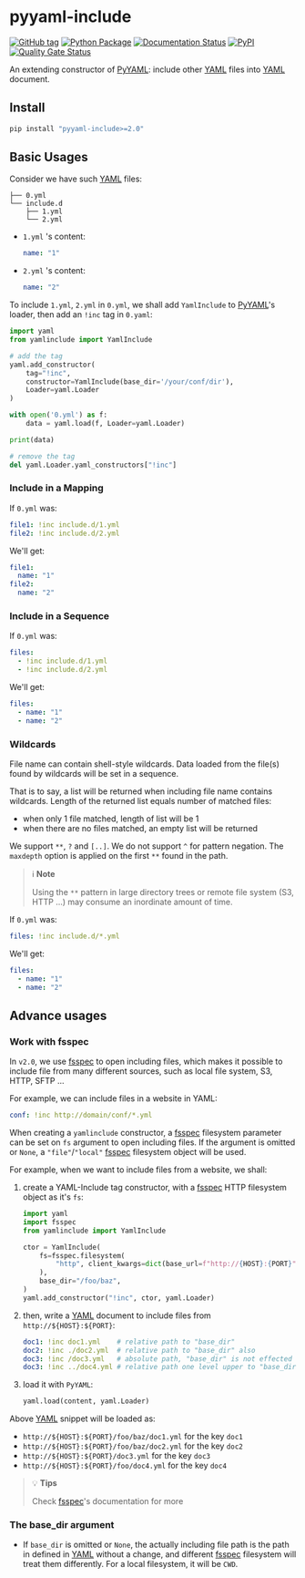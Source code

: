 # pyyaml-include

[![GitHub tag](https://img.shields.io/github/tag/tanbro/pyyaml-include.svg)](https://github.com/tanbro/pyyaml-include)
[![Python Package](https://github.com/tanbro/pyyaml-include/workflows/Python%20package/badge.svg)](https://github.com/tanbro/pyyaml-include/actions?query=workflow%3A%22Python+package%22)
[![Documentation Status](https://readthedocs.org/projects/pyyaml-include/badge/?version=latest)](https://pyyaml-include.readthedocs.io/en/latest/)
[![PyPI](https://img.shields.io/pypi/v/pyyaml-include.svg)](https://pypi.org/project/pyyaml-include/)
[![Quality Gate Status](https://sonarcloud.io/api/project_badges/measure?project=tanbro_pyyaml-include&metric=alert_status)](https://sonarcloud.io/dashboard?id=tanbro_pyyaml-include)

An extending constructor of [PyYAML][]: include other [YAML][] files into [YAML][] document.

## Install

```sh
pip install "pyyaml-include>=2.0"
```

## Basic Usages

Consider we have such [YAML] files:

```text
├── 0.yml
└── include.d
    ├── 1.yml
    └── 2.yml
```

- `1.yml` 's content:

  ```yaml
  name: "1"
  ```

- `2.yml` 's content:

  ```yaml
  name: "2"
  ```

To include `1.yml`, `2.yml` in `0.yml`, we shall add `YamlInclude` to [PyYAML]'s loader, then add an `!inc` tag in `0.yaml`:

```python
import yaml
from yamlinclude import YamlInclude

# add the tag
yaml.add_constructor(
    tag="!inc",
    constructor=YamlInclude(base_dir='/your/conf/dir'),
    Loader=yaml.Loader
)

with open('0.yml') as f:
    data = yaml.load(f, Loader=yaml.Loader)

print(data)

# remove the tag
del yaml.Loader.yaml_constructors["!inc"]
```

### Include in a Mapping

If `0.yml` was:

```yaml
file1: !inc include.d/1.yml
file2: !inc include.d/2.yml
```

We'll get:

```yaml
file1:
  name: "1"
file2:
  name: "2"
```

### Include in a Sequence

If `0.yml` was:

```yaml
files:
  - !inc include.d/1.yml
  - !inc include.d/2.yml
```

We'll get:

```yaml
files:
  - name: "1"
  - name: "2"
```

### Wildcards

File name can contain shell-style wildcards. Data loaded from the file(s) found by wildcards will be set in a sequence.

That is to say, a list will be returned when including file name contains wildcards.
Length of the returned list equals number of matched files:

- when only 1 file matched, length of list will be 1
- when there are no files matched, an empty list will be returned

We support `**`, `?` and `[..]`. We do not support `^` for pattern negation.
The `maxdepth` option is applied on the first `**` found in the path.

> ℹ **Note**
>
> Using the `**` pattern in large directory trees or remote file system (S3, HTTP ...) may consume an inordinate amount of time.

If `0.yml` was:

```yaml
files: !inc include.d/*.yml
```

We'll get:

```yaml
files:
  - name: "1"
  - name: "2"
```

## Advance usages

### Work with fsspec

In `v2.0`, we use [fsspec][] to open including files, which makes it possible to include file from many different sources, such as local file system, S3, HTTP, SFTP ...

For example, we can include files in a website in YAML:

```yaml
conf: !inc http://domain/conf/*.yml
```

When creating a `yamlinclude` constructor, a [fsspec][] filesystem parameter can be set on `fs` argument to open including files. If the argument is omitted or `None`, a `"file"`/`"local"` [fsspec][] filesystem object will be used.

For example, when we want to include files from a website, we shall:

1. create a YAML-Include tag constructor, with a [fsspec][] HTTP filesystem object as it's `fs`:

   ```python
   import yaml
   import fsspec
   from yamlinclude import YamlInclude

   ctor = YamlInclude(
       fs=fsspec.filesystem(
           "http", client_kwargs=dict(base_url=f"http://{HOST}:{PORT}")
       ),
       base_dir="/foo/baz",
   )
   yaml.add_constructor("!inc", ctor, yaml.Loader)
   ```

1. then, write a [YAML][] document to include files from `http://${HOST}:${PORT}`:

   ```yaml
   doc1: !inc doc1.yml    # relative path to "base_dir"
   doc2: !inc ./doc2.yml  # relative path to "base_dir" also
   doc3: !inc /doc3.yml   # absolute path, "base_dir" is not effected
   doc3: !inc ../doc4.yml # relative path one level upper to "base_dir"
   ```

1. load it with `PyYAML`:

   ```python
   yaml.load(content, yaml.Loader)
   ```

Above [YAML][] snippet will be loaded as:

- `http://${HOST}:${PORT}/foo/baz/doc1.yml` for the key `doc1`
- `http://${HOST}:${PORT}/foo/baz/doc2.yml` for the key `doc2`
- `http://${HOST}:${PORT}/doc3.yml` for the key `doc3`
- `http://${HOST}:${PORT}/foo/doc4.yml` for the key `doc4`

> 💡 **Tips**
>
> Check [fsspec][]'s documentation for more

### The base_dir argument

- If `base_dir` is omitted or `None`, the actually including file path is the path in defined in [YAML][] without a change, and different [fsspec][] filesystem will treat them differently. For a local filesystem, it will be `CWD`.

[YAML]: http://yaml.org/ "YAML: YAML Ain't Markup Language™"
[PyYaml]: https://pypi.org/project/PyYAML/ "PyYAML is a full-featured YAML framework for the Python programming language."
[fsspec]: https://github.com/fsspec/filesystem_spec/ "Filesystem Spec (fsspec) is a project to provide a unified pythonic interface to local, remote and embedded file systems and bytes storage."
